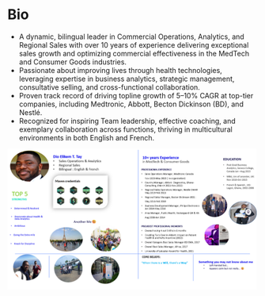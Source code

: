 # Bio
- A dynamic, bilingual leader in Commercial Operations, Analytics, and Regional Sales with over 10 years of experience delivering exceptional sales growth and optimizing commercial effectiveness in the MedTech and Consumer Goods industries.
- Passionate about improving lives through health technologies, leveraging expertise in business analytics, strategic management, consultative selling, and cross-functional collaboration.
- Proven track record of driving topline growth of 5–10% CAGR at top-tier companies, including Medtronic, Abbott, Becton Dickinson (BD), and Nestlé.
- Recognized for inspiring Team leadership, effective coaching, and exemplary collaboration across functions, thriving in multicultural environments in both English and French.

![](Dio_Elikem_Bio.png)
